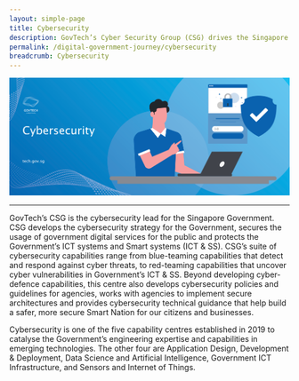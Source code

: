 ```yaml
---
layout: simple-page
title: Cybersecurity
description: GovTech’s Cyber Security Group (CSG) drives the Singapore Government’s cybersecurity practices through a comprehensive strategy.
permalink: /digital-government-journey/cybersecurity
breadcrumb: Cybersecurity
---
```


![Cybersecurity](/images/digital-transformation/Cybersecurity-header-banner.png)

---

GovTech’s CSG is the cybersecurity lead for the Singapore Government. CSG develops the cybersecurity strategy for the Government, secures the usage of government digital services for the public and protects the Government’s ICT systems and Smart systems (ICT & SS). CSG’s suite of cybersecurity capabilities range from blue-teaming capabilities that detect and respond against cyber threats, to red-teaming capabilities that uncover cyber vulnerabilities in Government’s ICT & SS. Beyond developing cyber-defence capabilities, this centre also develops cybersecurity policies and guidelines for agencies, works with agencies to implement secure architectures and provides cybersecurity technical guidance that help build a safer, more secure Smart Nation for our citizens and businesses.

Cybersecurity is one of the five capability centres established in 2019 to catalyse the Government’s engineering expertise and capabilities in emerging technologies. The other four are Application Design, Development & Deployment, Data Science and Artificial Intelligence, Government ICT Infrastructure, and Sensors and Internet of Things.
